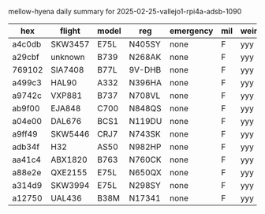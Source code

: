 mellow-hyena daily summary for 2025-02-25-vallejo1-rpi4a-adsb-1090

|hex|flight|model|reg|emergency|mil|weirdo|
|--|--|--|--|--|--|--|
|a4c0db|SKW3457|E75L|N405SY|none|F|yyy|
|a29cbf|unknown|B739|N268AK|none|F|yyy|
|769102|SIA7408|B77L|9V-DHB|none|F|yyy|
|a499c3|HAL90|A332|N396HA|none|F|yyy|
|a9742c|VXP881|B737|N708VL|none|F|yyy|
|ab9f00|EJA848|C700|N848QS|none|F|yyy|
|a04e00|DAL676|BCS1|N119DU|none|F|yyy|
|a9ff49|SKW5446|CRJ7|N743SK|none|F|yyy|
|adb34f|H32|AS50|N982HP|none|F|yyy|
|aa41c4|ABX1820|B763|N760CK|none|F|yyy|
|a88e2e|QXE2155|E75L|N650QX|none|F|yyy|
|a314d9|SKW3994|E75L|N298SY|none|F|yyy|
|a12750|UAL436|B38M|N17341|none|F|yyy|
